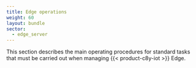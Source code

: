 ```yaml
---
title: Edge operations
weight: 60
layout: bundle
sector:
  - edge_server
---
```


This section describes the main operating procedures for standard tasks that must be carried out when managing {{< product-c8y-iot >}} Edge.
